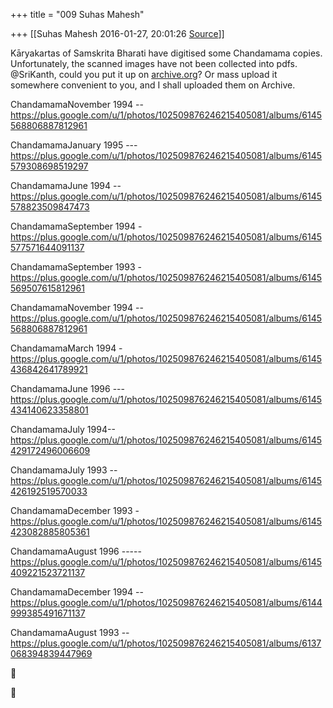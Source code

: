 +++
title = "009 Suhas Mahesh"

+++
[[Suhas Mahesh	2016-01-27, 20:01:26 [Source](https://groups.google.com/g/samskrita/c/lEK5fPdaArI)]]



Kāryakartas of Samskrita Bharati have digitised some Chandamama copies. Unfortunately, the scanned images have not been collected into pdfs.  
@SriKanth, could you put it up on [archive.org](http://archive.org)? Or mass upload it somewhere convenient to you, and I shall uploaded them on Archive.  
  

ChandamamaNovember 1994 --<https://plus.google.com/u/1/photos/102509876246215405081/albums/6145568806887812961>

  

ChandamamaJanuary 1995
---<https://plus.google.com/u/1/photos/102509876246215405081/albums/6145579308698519297>

  

ChandamamaJune 1994
--<https://plus.google.com/u/1/photos/102509876246215405081/albums/6145578823509847473>

  

ChandamamaSeptember 1994 -<https://plus.google.com/u/1/photos/102509876246215405081/albums/6145577571644091137>

  

ChandamamaSeptember 1993 -<https://plus.google.com/u/1/photos/102509876246215405081/albums/6145569507615812961>

  

ChandamamaNovember 1994 --<https://plus.google.com/u/1/photos/102509876246215405081/albums/6145568806887812961>

  

ChandamamaMarch 1994 -<https://plus.google.com/u/1/photos/102509876246215405081/albums/6145436842641789921>

  

ChandamamaJune 1996 ---<https://plus.google.com/u/1/photos/102509876246215405081/albums/6145434140623358801>

  

ChandamamaJuly 1994--
<https://plus.google.com/u/1/photos/102509876246215405081/albums/6145429172496006609>

  

ChandamamaJuly 1993 --<https://plus.google.com/u/1/photos/102509876246215405081/albums/6145426192519570033>

  

ChandamamaDecember 1993 -<https://plus.google.com/u/1/photos/102509876246215405081/albums/6145423082885805361>

  

ChandamamaAugust 1996
-----<https://plus.google.com/u/1/photos/102509876246215405081/albums/6145409221523721137>

  

ChandamamaDecember 1994 --<https://plus.google.com/u/1/photos/102509876246215405081/albums/6144999385491671137>

  

ChandamamaAugust 1993 --<https://plus.google.com/u/1/photos/102509876246215405081/albums/6137068394839447969>





